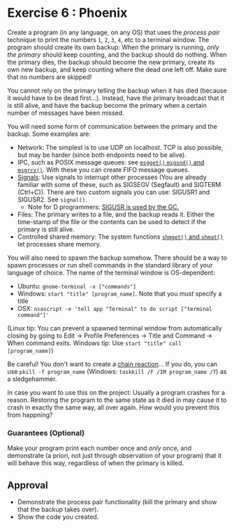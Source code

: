 # Exercise 6 : Phoenix

Create a program (in any language, on any OS) that uses the *process pair* technique to print the numbers `1`, `2`, `3`, `4`, etc to a terminal window. The program should create its own backup: When the primary is running, *only the primary* should keep counting, and the backup should do nothing. When the primary dies, the backup should become the new primary, create its own new backup, and keep counting where the dead one left off. Make sure that no numbers are skipped!

You cannot rely on the primary telling the backup when it has died (because it would have to be dead first...). Instead, have the primary broadcast that it is still alive, and have the backup become the primary when a certain number of messages have been missed.

You will need some form of communication between the primary and the backup. Some examples are:
 - Network: The simplest is to use UDP on localhost. TCP is also possible, but may be harder (since both endpoints need to be alive).
 - IPC, such as POSIX message queues: see [`msgget()` `msgsnd()` and `msgrcv()`](http://pubs.opengroup.org/onlinepubs/7990989775/xsh/sysmsg.h.html). With these you can create FIFO message queues.
 - [Signals](http://pubs.opengroup.org/onlinepubs/7990989775/xsh/signal.h.html): Use signals to interrupt other processes (You are already familiar with some of these, such as SIGSEGV (Segfault) and SIGTERM (Ctrl+C)). There are two custom signals you can use: SIGUSR1 and SIGUSR2. See `signal()`.
   - Note for D programmers: [SIGUSR is used by the GC.](http://dlang.org/phobos/core_memory.html)
 - Files: The primary writes to a file, and the backup reads it. Either the time-stamp of the file or the contents can be used to detect if the primary is still alive.
 - Controlled shared memory: The system functions [`shmget()` and `shmat()`](http://pubs.opengroup.org/onlinepubs/7990989775/xsh/sysshm.h.html) let processes share memory.

You will also need to spawn the backup somehow. There should be a way to spawn processes or run shell commands in the standard library of your language of choice. The name of the terminal window is OS-dependent:
 - Ubuntu: `gnome-terminal -x ["commands"]`
 - Windows: `start "title" [program_name]`. Note that you _must_ specify a title
 - OSX: `osascript -e 'tell app "Terminal" to do script ["terminal command"]'`

 
(Linux tip: You can prevent a spawned terminal window from automatically closing by going to Edit -> Profile Preferences -> Title and Command -> When command exits. Windows tip: Use `start "title" call [program_name]`)

Be careful! You don't want to create a [chain reaction](http://en.wikipedia.org/wiki/Fork_bomb)... If you do, you can use `pkill -f program_name` (Windows: `taskkill /F /IM program_name /T`) as a sledgehammer.

In case you want to use this on the project: Usually a program crashes for a reason. Restoring the program to the same state as it died in may cause it to crash in exactly the same way, all over again. How would you prevent this from happning?

 
### Guarantees (Optional)
Make your program print each number once and *only* once, and demonstrate (a priori, not just through observation of your program) that it will behave this way, regardless of when the primary is killed.


## Approval
 - Demonstrate the process pair functionality (kill the primary and show that the backup takes over).
 - Show the code you created.

